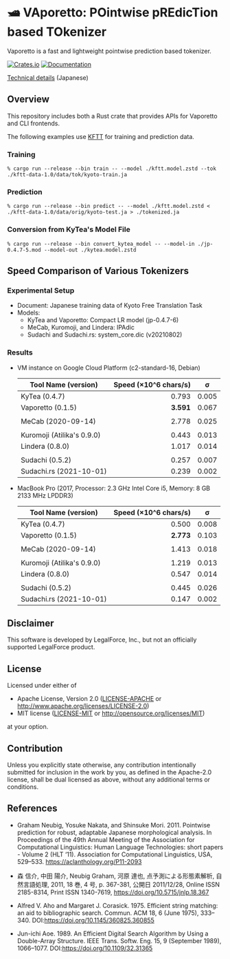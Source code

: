 # 🛥 VAporetto: POintwise pREdicTion based TOkenizer

Vaporetto is a fast and lightweight pointwise prediction based tokenizer.

[![Crates.io](https://img.shields.io/crates/v/vaporetto)](https://crates.io/crates/vaporetto)
[![Documentation](https://docs.rs/vaporetto/badge.svg)](https://docs.rs/vaporetto)

[Technical details](https://tech.legalforce.co.jp/entry/2021/09/28/180844) (Japanese)

## Overview

This repository includes both a Rust crate that provides APIs for Vaporetto and CLI frontends.

The following examples use [KFTT](http://www.phontron.com/kftt/) for training and prediction data.

### Training

```
% cargo run --release --bin train -- --model ./kftt.model.zstd --tok ./kftt-data-1.0/data/tok/kyoto-train.ja
```

### Prediction

```
% cargo run --release --bin predict -- --model ./kftt.model.zstd < ./kftt-data-1.0/data/orig/kyoto-test.ja > ./tokenized.ja
```

### Conversion from KyTea's Model File

```
% cargo run --release --bin convert_kytea_model -- --model-in ./jp-0.4.7-5.mod --model-out ./kytea.model.zstd
```

## Speed Comparison of Various Tokenizers

### Experimental Setup

* Document: Japanese training data of Kyoto Free Translation Task
* Models:
  * KyTea and Vaporetto: Compact LR model (jp-0.4.7-6)
  * MeCab, Kuromoji, and Lindera: IPAdic
  * Sudachi and Sudachi.rs: system_core.dic (v20210802)

### Results

* VM instance on Google Cloud Platform (c2-standard-16, Debian)

  | Tool Name (version)        | Speed (×10^6 chars/s) | σ     |
  | -------------------------- | ---------------------:|-------|
  | KyTea (0.4.7)              |                 0.793 | 0.005 |
  | Vaporetto (0.1.5)          |             **3.591** | 0.067 |
  |                            |                       |       |
  | MeCab (2020-09-14)         |                 2.778 | 0.025 |
  |                            |                       |       |
  | Kuromoji (Atilika's 0.9.0) |                 0.443 | 0.013 |
  | Lindera (0.8.0)            |                 1.017 | 0.014 |
  |                            |                       |       |
  | Sudachi (0.5.2)            |                 0.257 | 0.007 |
  | Sudachi.rs (2021-10-01)    |                 0.239 | 0.002 |

* MacBook Pro (2017, Processor: 2.3 GHz Intel Core i5, Memory: 8 GB 2133 MHz LPDDR3)

  | Tool Name (version)        | Speed (×10^6 chars/s) | σ     |
  | -------------------------- | ---------------------:|-------|
  | KyTea (0.4.7)              |                 0.500 | 0.008 |
  | Vaporetto (0.1.5)          |             **2.773** | 0.103 |
  |                            |                       |       |
  | MeCab (2020-09-14)         |                 1.413 | 0.018 |
  |                            |                       |       |
  | Kuromoji (Atilika's 0.9.0) |                 1.219 | 0.013 |
  | Lindera (0.8.0)            |                 0.547 | 0.014 |
  |                            |                       |       |
  | Sudachi (0.5.2)            |                 0.445 | 0.026 |
  | Sudachi.rs (2021-10-01)    |                 0.147 | 0.002 |

## Disclaimer

This software is developed by LegalForce, Inc.,
but not an officially supported LegalForce product.

## License

Licensed under either of

 * Apache License, Version 2.0
   ([LICENSE-APACHE](LICENSE-APACHE) or http://www.apache.org/licenses/LICENSE-2.0)
 * MIT license
   ([LICENSE-MIT](LICENSE-MIT) or http://opensource.org/licenses/MIT)

at your option.

## Contribution

Unless you explicitly state otherwise, any contribution intentionally submitted
for inclusion in the work by you, as defined in the Apache-2.0 license, shall be
dual licensed as above, without any additional terms or conditions.

## References

* Graham Neubig, Yosuke Nakata, and Shinsuke Mori. 2011. Pointwise prediction for
  robust, adaptable Japanese morphological analysis. In Proceedings of the 49th
  Annual Meeting of the Association for Computational Linguistics: Human Language
  Technologies: short papers - Volume 2 (HLT ‘11). Association for Computational
  Linguistics, USA, 529–533. https://aclanthology.org/P11-2093

* 森 信介, 中田 陽介, Neubig Graham, 河原 達也, 点予測による形態素解析, 自然言語処理, 2011, 18 巻,
  4 号, p. 367-381, 公開日 2011/12/28, Online ISSN 2185-8314, Print ISSN 1340-7619,
  https://doi.org/10.5715/jnlp.18.367

* Alfred V. Aho and Margaret J. Corasick. 1975. Efficient string matching: an aid to
  bibliographic search. Commun. ACM 18, 6 (June 1975), 333–340.
  DOI:https://doi.org/10.1145/360825.360855

* Jun-ichi Aoe. 1989. An Efficient Digital Search Algorithm by Using a Double-Array
  Structure. IEEE Trans. Softw. Eng. 15, 9 (September 1989), 1066–1077.
  DOI:https://doi.org/10.1109/32.31365
